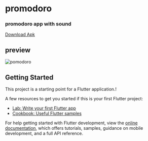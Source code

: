 # promodoro
### promodoro app with sound 
 
[Download Apk](../../releases/tag/apkrelease)
## preview
![pomodoro](https://user-images.githubusercontent.com/78022534/219936926-647669ff-34df-44e1-b5b9-8ea610a6e6d9.png)



## Getting Started

This project is a starting point for a Flutter application.!


A few resources to get you started if this is your first Flutter project:

- [Lab: Write your first Flutter app](https://docs.flutter.dev/get-started/codelab)
- [Cookbook: Useful Flutter samples](https://docs.flutter.dev/cookbook)

For help getting started with Flutter development, view the
[online documentation](https://docs.flutter.dev/), which offers tutorials,
samples, guidance on mobile development, and a full API reference.
